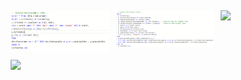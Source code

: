 <div style="display: flex; flex-wrap: wrap;">
    <div style="flex: 25%; padding: 5px;">
        <img src="./image/DimCustomer.png" style="width: 100%;">
    </div>
    <div style="flex: 25%; padding: 5px;">
        <img src="./image/Dimproduct.png" style="width: 100%;">
    </div>
    <div style="flex: 25%; padding: 5px;">
        <img src="./image/DimCustomer3.jpg" style="width: 100%;">
    </div>
    <div style="flex: 25%; padding: 5px;">
        <img src="./image/DimCustomer4.jpg" style="width: 100%;">
    </div>
</div>
